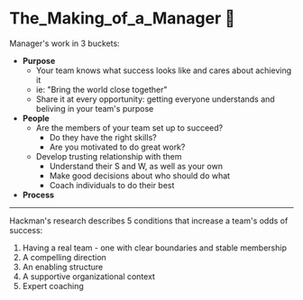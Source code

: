# The_Making_of_a_Manager 🤠

Manager's work in 3 buckets:
- **Purpose** 
  - Your team knows what success looks like and cares about achieving it
  - ie: "Bring the world close together"
  - Share it at every opportunity: getting everyone understands and beliving in your team's purpose 
- **People**
  - Are the members of your team set up to succeed? 
    - Do they have the right skills?
    - Are you motivated to do great work? 
  - Develop trusting relationship with them
    - Understand their S and W, as well as your own
    - Make good decisions about who should do what 
    - Coach individuals to do their best   
- **Process**


-------------

Hackman's research describes 5 conditions that increase a team's odds of success:
1. Having a real team - one with clear boundaries and stable membership
2. A compelling direction
3. An enabling structure
4. A supportive organizational context
5. Expert coaching 

